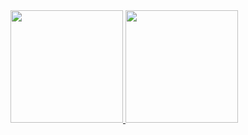 <div>
  <a href="https://github.com/satont">
  <img height="180em" src="https://github-readme-stats.vercel.app/api?username=satont&show_icons=true&theme=dracula&include_all_commits=true&count_private=true"/>
  <img height="180em" src="https://github-readme-stats.vercel.app/api/top-langs/?username=ripls56&layout=compact&langs_count=7&theme=dracula&count_private=true&theme=dracula"/>
  </a>
</div>
